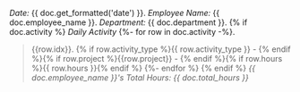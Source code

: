 *Date:* {{ doc.get_formatted('date') }}.
*Employee Name:* {{ doc.employee_name }}.
*Department:* {{ doc.department }}.
{% if doc.activity %}
*Daily Activity*
{%- for row in doc.activity -%}.
>{{row.idx}}. {% if row.activity_type %}{{ row.activity_type }} - {% endif %}{% if row.project %}{{row.project}} - {% endif %}{% if row.hours %}{{ row.hours }}{% endif %}
{%- endfor %}
{% endif %}
*{{ doc.employee_name }}'s Total Hours: {{ doc.total_hours }}*
